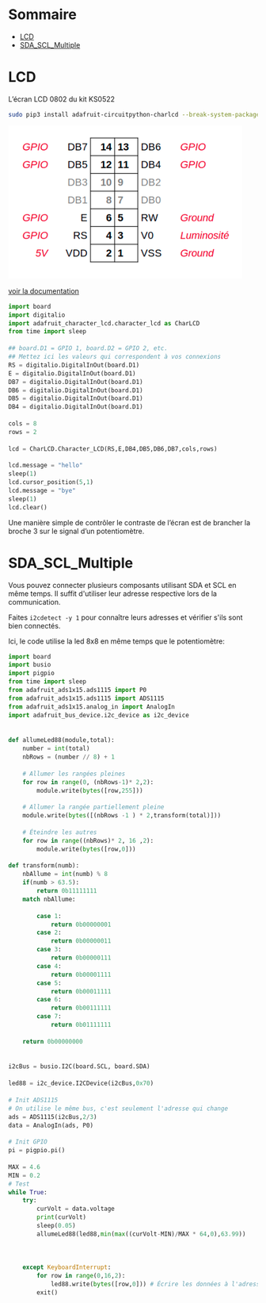 #  Sommaire
*  [LCD](#LCD)
*  [SDA_SCL_Multiple](#SDA_SCL_Multiple)


# LCD
L’écran LCD 0802 du kit KS0522



```bash
sudo pip3 install adafruit-circuitpython-charlcd --break-system-packages
```

![pin correspondance](./images/lcd_gpio.png)



[voir la documentation](https://docs.circuitpython.org/projects/charlcd/en/latest/index.html)

```python
import board
import digitalio
import adafruit_character_lcd.character_lcd as CharLCD
from time import sleep

## board.D1 = GPIO 1, board.D2 = GPIO 2, etc.
## Mettez ici les valeurs qui correspondent à vos connexions
RS = digitalio.DigitalInOut(board.D1)
E = digitalio.DigitalInOut(board.D1)
DB7 = digitalio.DigitalInOut(board.D1)
DB6 = digitalio.DigitalInOut(board.D1)
DB5 = digitalio.DigitalInOut(board.D1)
DB4 = digitalio.DigitalInOut(board.D1)

cols = 8
rows = 2

lcd = CharLCD.Character_LCD(RS,E,DB4,DB5,DB6,DB7,cols,rows)

lcd.message = "hello"
sleep(1)
lcd.cursor_position(5,1)
lcd.message = "bye"
sleep(1)
lcd.clear()

```

Une manière simple de contrôler le contraste de l’écran est de brancher la broche 3 sur le signal d’un potentiomètre.

# SDA_SCL_Multiple

Vous pouvez connecter plusieurs composants utilisant SDA et SCL en même temps. Il suffit d'utiliser leur adresse respective lors de la communication.

Faites `i2cdetect -y 1` pour connaître leurs adresses et vérifier s'ils sont bien connectés.

Ici, le code utilise la led 8x8 en même temps que le potentiomètre:

```python
import board
import busio
import pigpio
from time import sleep
from adafruit_ads1x15.ads1115 import P0
from adafruit_ads1x15.ads1115 import ADS1115
from adafruit_ads1x15.analog_in import AnalogIn
import adafruit_bus_device.i2c_device as i2c_device


def allumeLed88(module,total):
    number = int(total)
    nbRows = (number // 8) + 1

    # Allumer les rangées pleines
    for row in range(0, (nbRows-1)* 2,2):
        module.write(bytes([row,255])) 

    # Allumer la rangée partiellement pleine
    module.write(bytes([(nbRows -1 ) * 2,transform(total)])) 

    # Éteindre les autres
    for row in range((nbRows)* 2, 16 ,2):
        module.write(bytes([row,0])) 
    
def transform(numb):
    nbAllume = int(numb) % 8
    if(numb > 63.5):
        return 0b11111111
    match nbAllume:
        
        case 1:
            return 0b00000001
        case 2:
            return 0b00000011
        case 3:
            return 0b00000111
        case 4:
            return 0b00001111
        case 5:
            return 0b00011111
        case 6:
            return 0b00111111
        case 7:
            return 0b01111111

    return 0b00000000
       

i2cBus = busio.I2C(board.SCL, board.SDA)

led88 = i2c_device.I2CDevice(i2cBus,0x70)

# Init ADS1115
# On utilise le même bus, c'est seulement l'adresse qui change
ads = ADS1115(i2cBus,2/3)
data = AnalogIn(ads, P0)

# Init GPIO
pi = pigpio.pi()

MAX = 4.6
MIN = 0.2
# Test
while True:
    try:
        curVolt = data.voltage
        print(curVolt)
        sleep(0.05)
        allumeLed88(led88,min(max((curVolt-MIN)/MAX * 64,0),63.99))

        

    except KeyboardInterrupt:
        for row in range(0,16,2):
            led88.write(bytes([row,0])) # Écrire les données à l'adresse
        exit()

```